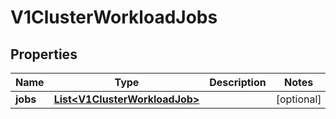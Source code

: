 # V1ClusterWorkloadJobs

## Properties
Name | Type | Description | Notes
------------ | ------------- | ------------- | -------------
**jobs** | [**List&lt;V1ClusterWorkloadJob&gt;**](V1ClusterWorkloadJob.md) |  |  [optional]

